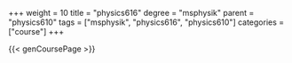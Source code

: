 +++
weight = 10
title = "physics616"
degree = "msphysik"
parent = "physics610"
tags = ["msphysik", "physics616", "physics610"]
categories = ["course"]
+++

{{< genCoursePage >}}
